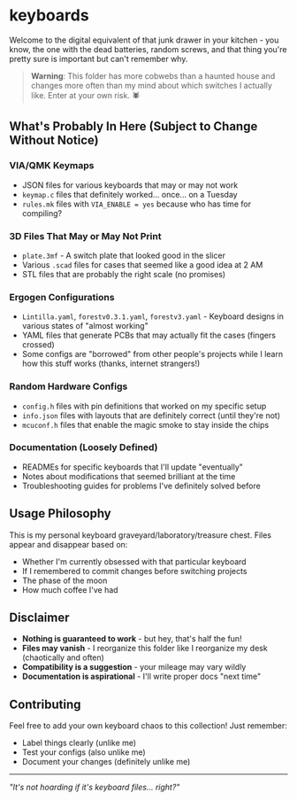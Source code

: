 # keyboards

Welcome to the digital equivalent of that junk drawer in your kitchen - you know, the one with the dead batteries, random screws, and that thing you're pretty sure is important but can't remember why.

> **Warning**: This folder has more cobwebs than a haunted house and changes more often than my mind about which switches I actually like. Enter at your own risk. 🕷️

## What's Probably In Here (Subject to Change Without Notice)

### VIA/QMK Keymaps 
- JSON files for various keyboards that may or may not work
- `keymap.c` files that definitely worked... once... on a Tuesday
- `rules.mk` files with `VIA_ENABLE = yes` because who has time for compiling?

### 3D Files That May or May Not Print
- `plate.3mf` - A switch plate that looked good in the slicer
- Various `.scad` files for cases that seemed like a good idea at 2 AM
- STL files that are probably the right scale (no promises)

### Ergogen Configurations
- `Lintilla.yaml`, `forestv0.3.1.yaml`, `forestv3.yaml` - Keyboard designs in various states of "almost working"
- YAML files that generate PCBs that may actually fit the cases (fingers crossed)
- Some configs are "borrowed" from other people's projects while I learn how this stuff works (thanks, internet strangers!)

### Random Hardware Configs
- `config.h` files with pin definitions that worked on my specific setup
- `info.json` files with layouts that are definitely correct (until they're not)
- `mcuconf.h` files that enable the magic smoke to stay inside the chips

### Documentation (Loosely Defined)
- READMEs for specific keyboards that I'll update "eventually"
- Notes about modifications that seemed brilliant at the time
- Troubleshooting guides for problems I've definitely solved before

## Usage Philosophy

This is my personal keyboard graveyard/laboratory/treasure chest. Files appear and disappear based on:
- Whether I'm currently obsessed with that particular keyboard
- If I remembered to commit changes before switching projects
- The phase of the moon
- How much coffee I've had

## Disclaimer

- **Nothing is guaranteed to work** - but hey, that's half the fun!
- **Files may vanish** - I reorganize this folder like I reorganize my desk (chaotically and often)
- **Compatibility is a suggestion** - your mileage may vary wildly
- **Documentation is aspirational** - I'll write proper docs "next time"

## Contributing

Feel free to add your own keyboard chaos to this collection! Just remember:
- Label things clearly (unlike me)
- Test your configs (also unlike me)
- Document your changes (definitely unlike me)

---

*"It's not hoarding if it's keyboard files... right?"*

